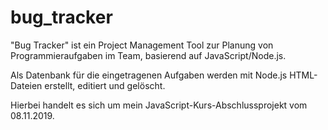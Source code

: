 # bug_tracker
"Bug Tracker" ist ein Project Management Tool zur Planung von Programmieraufgaben im Team, basierend auf JavaScript/Node.js.

Als Datenbank für die eingetragenen Aufgaben werden mit Node.js HTML-Dateien erstellt, editiert und gelöscht.

Hierbei handelt es sich um mein JavaScript-Kurs-Abschlussprojekt vom 08.11.2019.
